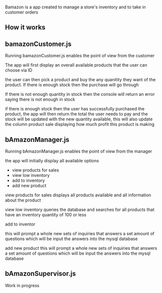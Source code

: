 Bamazon is a app created to manage a store's inventory and to take in customer orders

How it works 
-------------------------------------------------------------------------------

bamazonCustomer.js
-------------------------------------------------------------------------------
Running bamazonCustomer.js enables the point of view from the customer

The app will first display an overall available products that the user can choose via ID 

the user can then pick a product and buy the any quanitity they want of the product. If there is enough stock then the purchase will go through

If there is not enough quantity in stock then the console will return an error saying there is not enough in stock

if there is enough stock then the user has successfully purchased the product, the app will then return the total the user needs to pay and the stock will be updated with the new quantity available, this will also update the column product sale displaying how much profit this product is making


bAmazonManager.js
--------------------------------------------------------------------------------
Running bAmazonManager.js enables the point of view from the manager

the app will initially display all available options 

- view products for sales
- view low inventory
- add to inventory
- add new product

view products for sales
 displays all products available and all information about the product

view low inventory 
 queries the database and searches for all products that have an inventory quantity of 100 or less

 add to inventor

 this will prompt a whole new sets of inquiries that answers a set amount of questions which will be input the answers into the mysql database

add new product 
 this will prompt a whole new sets of inquiries that answers a set amount of questions which will be input the answers into the mysql database

bAmazonSupervisor.js
--------------------------------------------------------------------------------
Work in progress